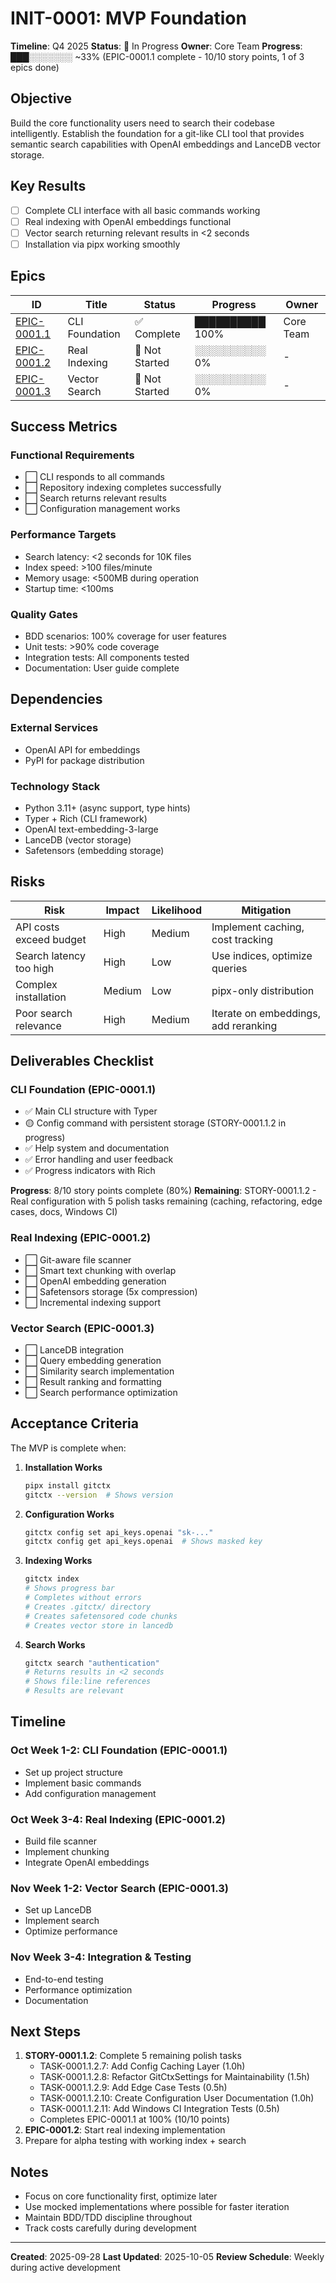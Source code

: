 # INIT-0001: MVP Foundation

**Timeline**: Q4 2025
**Status**: 🚧 In Progress
**Owner**: Core Team
**Progress**: ███░░░░░░░ ~33% (EPIC-0001.1 complete - 10/10 story points, 1 of 3 epics done)

## Objective

Build the core functionality users need to search their codebase intelligently. Establish the foundation for a git-like CLI tool that provides semantic search capabilities with OpenAI embeddings and LanceDB vector storage.

## Key Results

- [ ] Complete CLI interface with all basic commands working
- [ ] Real indexing with OpenAI embeddings functional
- [ ] Vector search returning relevant results in <2 seconds
- [ ] Installation via pipx working smoothly

## Epics

| ID | Title | Status | Progress | Owner |
|----|-------|--------|----------|-------|
| [EPIC-0001.1](EPIC-0001.1/README.md) | CLI Foundation | ✅ Complete | ██████████ 100% | Core Team |
| [EPIC-0001.2](EPIC-0001.2/README.md) | Real Indexing | 🔵 Not Started | ░░░░░░░░░░ 0% | - |
| [EPIC-0001.3](EPIC-0001.3/README.md) | Vector Search | 🔵 Not Started | ░░░░░░░░░░ 0% | - |

## Success Metrics

### Functional Requirements

- ⬜ CLI responds to all commands
- ⬜ Repository indexing completes successfully
- ⬜ Search returns relevant results
- ⬜ Configuration management works

### Performance Targets

- Search latency: <2 seconds for 10K files
- Index speed: >100 files/minute
- Memory usage: <500MB during operation
- Startup time: <100ms

### Quality Gates

- BDD scenarios: 100% coverage for user features
- Unit tests: >90% code coverage
- Integration tests: All components tested
- Documentation: User guide complete

## Dependencies

### External Services

- OpenAI API for embeddings
- PyPI for package distribution

### Technology Stack

- Python 3.11+ (async support, type hints)
- Typer + Rich (CLI framework)
- OpenAI text-embedding-3-large
- LanceDB (vector storage)
- Safetensors (embedding storage)

## Risks

| Risk | Impact | Likelihood | Mitigation |
|------|--------|------------|------------|
| API costs exceed budget | High | Medium | Implement caching, cost tracking |
| Search latency too high | High | Low | Use indices, optimize queries |
| Complex installation | Medium | Low | pipx-only distribution |
| Poor search relevance | High | Medium | Iterate on embeddings, add reranking |

## Deliverables Checklist

### CLI Foundation (EPIC-0001.1)

- ✅ Main CLI structure with Typer
- 🟡 Config command with persistent storage (STORY-0001.1.2 in progress)
- ✅ Help system and documentation
- ✅ Error handling and user feedback
- ✅ Progress indicators with Rich

**Progress**: 8/10 story points complete (80%)
**Remaining**: STORY-0001.1.2 - Real configuration with 5 polish tasks remaining (caching, refactoring, edge cases, docs, Windows CI)

### Real Indexing (EPIC-0001.2)

- ⬜ Git-aware file scanner
- ⬜ Smart text chunking with overlap
- ⬜ OpenAI embedding generation
- ⬜ Safetensors storage (5x compression)
- ⬜ Incremental indexing support

### Vector Search (EPIC-0001.3)

- ⬜ LanceDB integration
- ⬜ Query embedding generation
- ⬜ Similarity search implementation
- ⬜ Result ranking and formatting
- ⬜ Search performance optimization

## Acceptance Criteria

The MVP is complete when:

1. **Installation Works**

   ```bash
   pipx install gitctx
   gitctx --version  # Shows version
   ```

2. **Configuration Works**

   ```bash
   gitctx config set api_keys.openai "sk-..."
   gitctx config get api_keys.openai  # Shows masked key
   ```

3. **Indexing Works**

   ```bash
   gitctx index
   # Shows progress bar
   # Completes without errors
   # Creates .gitctx/ directory
   # Creates safetensored code chunks
   # Creates vector store in lancedb
   ```

4. **Search Works**

   ```bash
   gitctx search "authentication"
   # Returns results in <2 seconds
   # Shows file:line references
   # Results are relevant
   ```

## Timeline

### Oct Week 1-2: CLI Foundation (EPIC-0001.1)

- Set up project structure
- Implement basic commands
- Add configuration management

### Oct Week 3-4: Real Indexing (EPIC-0001.2)

- Build file scanner
- Implement chunking
- Integrate OpenAI embeddings

### Nov Week 1-2: Vector Search (EPIC-0001.3)

- Set up LanceDB
- Implement search
- Optimize performance

### Nov Week 3-4: Integration & Testing

- End-to-end testing
- Performance optimization
- Documentation

## Next Steps

1. **STORY-0001.1.2**: Complete 5 remaining polish tasks
   - TASK-0001.1.2.7: Add Config Caching Layer (1.0h)
   - TASK-0001.1.2.8: Refactor GitCtxSettings for Maintainability (1.5h)
   - TASK-0001.1.2.9: Add Edge Case Tests (0.5h)
   - TASK-0001.1.2.10: Create Configuration User Documentation (1.0h)
   - TASK-0001.1.2.11: Add Windows CI Integration Tests (0.5h)
   - Completes EPIC-0001.1 at 100% (10/10 points)
2. **EPIC-0001.2**: Start real indexing implementation
3. Prepare for alpha testing with working index + search

## Notes

- Focus on core functionality first, optimize later
- Use mocked implementations where possible for faster iteration
- Maintain BDD/TDD discipline throughout
- Track costs carefully during development

---

**Created**: 2025-09-28
**Last Updated**: 2025-10-05
**Review Schedule**: Weekly during active development
